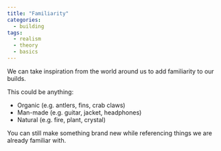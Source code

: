 ```yaml
---
title: "Familiarity"
categories:
  - building
tags:
  - realism
  - theory
  - basics
---
```


We can take inspiration from the world around us to add familiarity to our builds.

This could be anything:

- Organic (e.g. antlers, fins, crab claws)
- Man-made (e.g. guitar, jacket, headphones)
- Natural (e.g. fire, plant, crystal)

You can still make something brand new while referencing things we are already familiar with.
